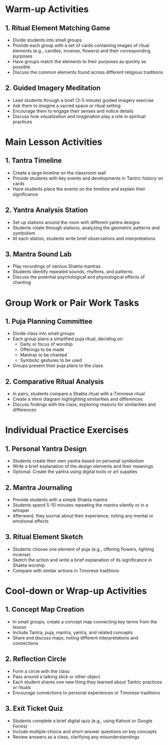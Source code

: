 # Warm-up Activities

## 1. Ritual Element Matching Game
- Divide students into small groups
- Provide each group with a set of cards containing images of ritual elements (e.g., candles, incense, flowers) and their corresponding purposes
- Have groups match the elements to their purposes as quickly as possible
- Discuss the common elements found across different religious traditions

## 2. Guided Imagery Meditation
- Lead students through a brief (3-5 minute) guided imagery exercise
- Ask them to imagine a sacred space or ritual setting
- Encourage them to engage their senses and notice details
- Discuss how visualization and imagination play a role in spiritual practices

# Main Lesson Activities

## 1. Tantra Timeline
- Create a large timeline on the classroom wall
- Provide students with key events and developments in Tantric history on cards
- Have students place the events on the timeline and explain their significance

## 2. Yantra Analysis Station
- Set up stations around the room with different yantra designs
- Students rotate through stations, analyzing the geometric patterns and symbolism
- At each station, students write brief observations and interpretations

## 3. Mantra Sound Lab
- Play recordings of various Shakta mantras
- Students identify repeated sounds, rhythms, and patterns
- Discuss the potential psychological and physiological effects of chanting

# Group Work or Pair Work Tasks

## 1. Puja Planning Committee
- Divide class into small groups
- Each group plans a simplified puja ritual, deciding on:
  * Deity or focus of worship
  * Offerings to be made
  * Mantras to be chanted
  * Symbolic gestures to be used
- Groups present their puja plans to the class

## 2. Comparative Ritual Analysis
- In pairs, students compare a Shakta ritual with a Timorese ritual
- Create a Venn diagram highlighting similarities and differences
- Discuss findings with the class, exploring reasons for similarities and differences

# Individual Practice Exercises

## 1. Personal Yantra Design
- Students create their own yantra based on personal symbolism
- Write a brief explanation of the design elements and their meanings
- Optional: Create the yantra using digital tools or art supplies

## 2. Mantra Journaling
- Provide students with a simple Shakta mantra
- Students spend 5-10 minutes repeating the mantra silently or in a whisper
- Afterward, they journal about their experience, noting any mental or emotional effects

## 3. Ritual Element Sketch
- Students choose one element of puja (e.g., offering flowers, lighting incense)
- Sketch the action and write a brief explanation of its significance in Shakta worship
- Compare with similar actions in Timorese traditions

# Cool-down or Wrap-up Activities

## 1. Concept Map Creation
- In small groups, create a concept map connecting key terms from the lesson
- Include Tantra, puja, mantra, yantra, and related concepts
- Share and discuss maps, noting different interpretations and connections

## 2. Reflection Circle
- Form a circle with the class
- Pass around a talking stick or other object
- Each student shares one new thing they learned about Tantric practices or rituals
- Encourage connections to personal experiences or Timorese traditions

## 3. Exit Ticket Quiz
- Students complete a brief digital quiz (e.g., using Kahoot or Google Forms)
- Include multiple-choice and short-answer questions on key concepts
- Review answers as a class, clarifying any misunderstandings